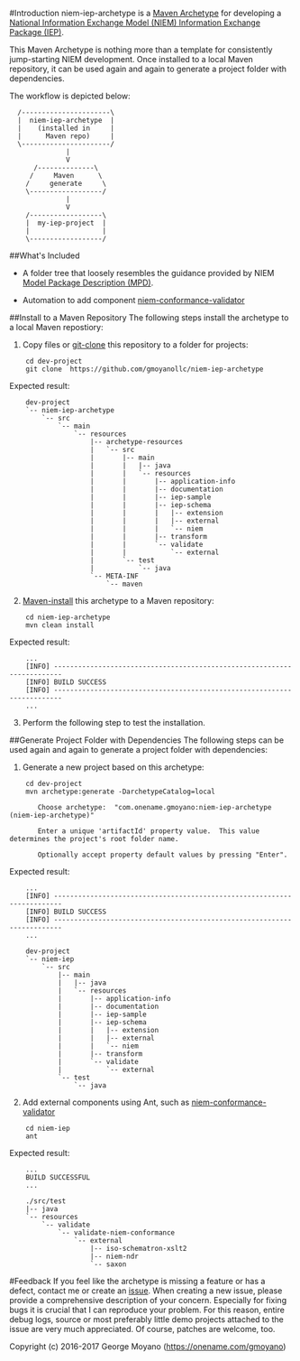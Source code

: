 #Introduction
niem-iep-archetype is a [Maven Archetype](https://maven.apache.org/guides/introduction/introduction-to-archetypes.html) for developing a [National Information Exchange Model (NIEM) Information Exchange Package (IEP)](https://www.niem.gov/technical/Pages/Exchange-Assemble-And-Document.aspx).  

This Maven Archetype is nothing more than a template for consistently jump-starting NIEM development.  Once installed to a local Maven repository, it can be used again and again to generate a project folder with dependencies.  

The workflow is depicted below:
  ```
    /----------------------\
    |  niem-iep-archetype  |
    |    (installed in     |
    |      Maven repo)     |
    \----------------------/
                |
                V 
        /--------------\
       /     Maven      \
      /     generate     \
      \------------------/
                |
                V 
      /------------------\
      |  my-iep-project  |
      |                  |
      \------------------/
  ```
##What's Included

* A folder tree that loosely resembles the guidance provided by NIEM 
  [Model Package Description (MPD)](https://reference.niem.gov/niem/specification/model-package-description/3.0/model-package-description-3.0.html#appendix_E). 

* Automation to add component 
  [niem-conformance-validator](https://github.com/gmoyanollc/niem-conformance-validator)

##Install to a Maven Repository
The following steps install the archetype to a local Maven repostiory:

1. Copy files or [git-clone](https://git-scm.com) this repository to a folder for projects:
  ```
      cd dev-project
      git clone  https://github.com/gmoyanollc/niem-iep-archetype
  ```    
  Expected result:
  ```    
      dev-project
      `-- niem-iep-archetype
          `-- src
              `-- main
                  `-- resources
                      |-- archetype-resources
                      |   `-- src
                      |       |-- main
                      |       |   |-- java
                      |       |   `-- resources
                      |       |       |-- application-info
                      |       |       |-- documentation
                      |       |       |-- iep-sample
                      |       |       |-- iep-schema
                      |       |       |   |-- extension
                      |       |       |   |-- external
                      |       |       |   `-- niem
                      |       |       |-- transform
                      |       |       `-- validate
                      |       |           `-- external
                      |       `-- test
                      |           `-- java
                      `-- META-INF
                          `-- maven
  ```
2. [Maven-install](https://maven.apache.org/download.cgi) this archetype to a Maven repository:
  ```
      cd niem-iep-archetype
      mvn clean install
  ``` 
  Expected result:
  ```   
      ...
      [INFO] ------------------------------------------------------------------------
      [INFO] BUILD SUCCESS
      [INFO] ------------------------------------------------------------------------
      ...
  ```
3. Perform the following step to test the installation.

##Generate Project Folder with Dependencies
The following steps can be used again and again to generate a project folder with dependencies:

1. Generate a new project based on this archetype:
  ```
      cd dev-project
      mvn archetype:generate -DarchetypeCatalog=local

         Choose archetype:  "com.onename.gmoyano:niem-iep-archetype (niem-iep-archetype)"
         
         Enter a unique 'artifactId' property value.  This value determines the project's root folder name.
         
         Optionally accept property default values by pressing "Enter".
  ```
  Expected result:
  ```  
      ...
      [INFO] ------------------------------------------------------------------------
      [INFO] BUILD SUCCESS
      [INFO] ------------------------------------------------------------------------
      ...
      
      dev-project
      `-- niem-iep
          `-- src
              |-- main
              |   |-- java
              |   `-- resources
              |       |-- application-info
              |       |-- documentation
              |       |-- iep-sample
              |       |-- iep-schema
              |       |   |-- extension
              |       |   |-- external
              |       |   `-- niem
              |       |-- transform
              |       `-- validate
              |           `-- external
              `-- test
                  `-- java
  ```
2. Add external components using Ant, such as [niem-conformance-validator]( https://github.com/gmoyanollc/niem-conformance-validator)
  ```
      cd niem-iep
      ant
  ```
  Expected result:
  ```    
      ...
      BUILD SUCCESSFUL
      ...
      
      ./src/test
      |-- java
      `-- resources
          `-- validate
              `-- validate-niem-conformance
                  `-- external
                      |-- iso-schematron-xslt2
                      |-- niem-ndr
                      `-- saxon
  ```    
#Feedback
If you feel like the archetype is missing a feature or has a defect, contact me or create an [issue](https://github.com/gmoyanollc/niem-iep-archetype/issues). When creating a new issue, please provide a comprehensive description of your concern. Especially for fixing bugs it is crucial that I can reproduce your problem. For this reason, entire debug logs, source or most preferably little demo projects attached to the issue are very much appreciated. Of course, patches are welcome, too.

Copyright (c) 2016-2017 George Moyano (https://onename.com/gmoyano)

